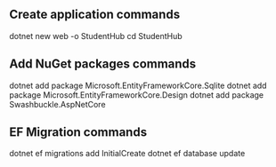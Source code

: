 ## Create application commands

dotnet new web -o StudentHub
cd StudentHub

## Add NuGet packages commands

dotnet add package Microsoft.EntityFrameworkCore.Sqlite
dotnet add package Microsoft.EntityFrameworkCore.Design
dotnet add package Swashbuckle.AspNetCore

## EF Migration commands

dotnet ef migrations add InitialCreate
dotnet ef database update